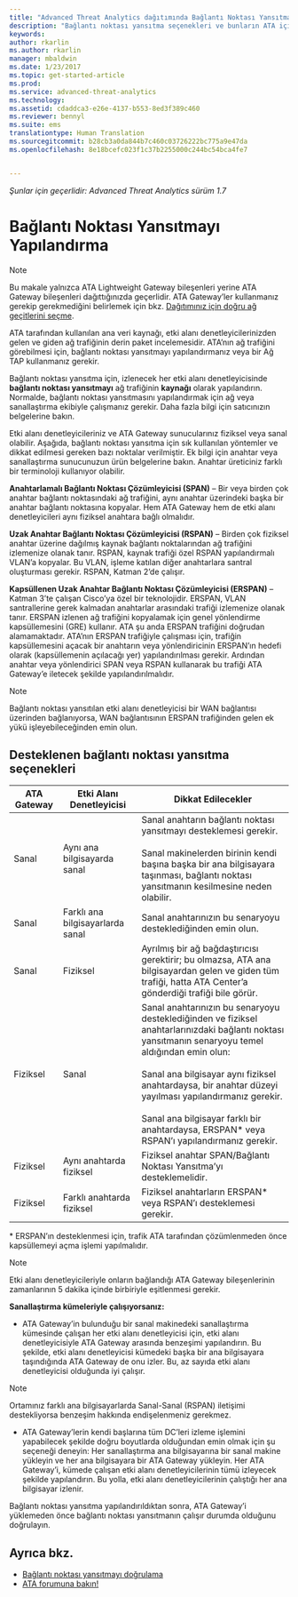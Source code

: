```yaml
---
title: "Advanced Threat Analytics dağıtımında Bağlantı Noktası Yansıtmayı yapılandırma | Microsoft Docs"
description: "Bağlantı noktası yansıtma seçenekleri ve bunların ATA için nasıl yapılandırılacağı açıklanır."
keywords: 
author: rkarlin
ms.author: rkarlin
manager: mbaldwin
ms.date: 1/23/2017
ms.topic: get-started-article
ms.prod: 
ms.service: advanced-threat-analytics
ms.technology: 
ms.assetid: cdaddca3-e26e-4137-b553-8ed3f389c460
ms.reviewer: bennyl
ms.suite: ems
translationtype: Human Translation
ms.sourcegitcommit: b28cb3a0da844b7c460c03726222bc775a9e47da
ms.openlocfilehash: 8e18bcefc023f1c37b2255000c244bc54bca4fe7


---
```


*Şunlar için geçerlidir: Advanced Threat Analytics sürüm 1.7*



# <a name="configure-port-mirroring"></a>Bağlantı Noktası Yansıtmayı Yapılandırma
> [!NOTE] 
> Bu makale yalnızca ATA Lightweight Gateway bileşenleri yerine ATA Gateway bileşenleri dağıttığınızda geçerlidir. ATA Gateway’ler kullanmanız gerekip gerekmediğini belirlemek için bkz. [Dağıtımınız için doğru ağ geçitlerini seçme](/advanced-threat-analytics/plan-design/ata-capacity-planning#choosing-the-right-gateway-type-for-your-deployment).
 
ATA tarafından kullanılan ana veri kaynağı, etki alanı denetleyicilerinizden gelen ve giden ağ trafiğinin derin paket incelemesidir. ATA’nın ağ trafiğini görebilmesi için, bağlantı noktası yansıtmayı yapılandırmanız veya bir Ağ TAP kullanmanız gerekir.

Bağlantı noktası yansıtma için, izlenecek her etki alanı denetleyicisinde **bağlantı noktası yansıtmayı** ağ trafiğinin **kaynağı** olarak yapılandırın. Normalde, bağlantı noktası yansıtmasını yapılandırmak için ağ veya sanallaştırma ekibiyle çalışmanız gerekir.
Daha fazla bilgi için satıcınızın belgelerine bakın.

Etki alanı denetleyicileriniz ve ATA Gateway sunucularınız fiziksel veya sanal olabilir. Aşağıda, bağlantı noktası yansıtma için sık kullanılan yöntemler ve dikkat edilmesi gereken bazı noktalar verilmiştir. Ek bilgi için anahtar veya sanallaştırma sunucunuzun ürün belgelerine bakın. Anahtar üreticiniz farklı bir terminoloji kullanıyor olabilir.

**Anahtarlamalı Bağlantı Noktası Çözümleyicisi (SPAN)** – Bir veya birden çok anahtar bağlantı noktasındaki ağ trafiğini, aynı anahtar üzerindeki başka bir anahtar bağlantı noktasına kopyalar. Hem ATA Gateway hem de etki alanı denetleyicileri aynı fiziksel anahtara bağlı olmalıdır.

**Uzak Anahtar Bağlantı Noktası Çözümleyicisi (RSPAN)**  – Birden çok fiziksel anahtar üzerine dağılmış kaynak bağlantı noktalarından ağ trafiğini izlemenize olanak tanır. RSPAN, kaynak trafiği özel RSPAN yapılandırmalı VLAN’a kopyalar. Bu VLAN, işleme katılan diğer anahtarlara santral oluşturması gerekir. RSPAN, Katman 2’de çalışır.

**Kapsüllenen Uzak Anahtar Bağlantı Noktası Çözümleyicisi (ERSPAN)** – Katman 3’te çalışan Cisco’ya özel bir teknolojidir. ERSPAN, VLAN santrallerine gerek kalmadan anahtarlar arasındaki trafiği izlemenize olanak tanır. ERSPAN izlenen ağ trafiğini kopyalamak için genel yönlendirme kapsüllemesini (GRE) kullanır. ATA şu anda ERSPAN trafiğini doğrudan alamamaktadır. ATA’nın ERSPAN trafiğiyle çalışması için, trafiğin kapsüllemesini açacak bir anahtarın veya yönlendiricinin ERSPAN’ın hedefi olarak (kapsüllemenin açılacağı yer) yapılandırılması gerekir. Ardından anahtar veya yönlendirici SPAN veya RSPAN kullanarak bu trafiği ATA Gateway’e iletecek şekilde yapılandırılmalıdır.

> [!NOTE]
> Bağlantı noktası yansıtılan etki alanı denetleyicisi bir WAN bağlantısı üzerinden bağlanıyorsa, WAN bağlantısının ERSPAN trafiğinden gelen ek yükü işleyebileceğinden emin olun.

## <a name="supported-port-mirroring-options"></a>Desteklenen bağlantı noktası yansıtma seçenekleri

|ATA Gateway|Etki Alanı Denetleyicisi|Dikkat Edilecekler|
|---------------|---------------------|------------------|
|Sanal|Aynı ana bilgisayarda sanal|Sanal anahtarın bağlantı noktası yansıtmayı desteklemesi gerekir.<br /><br />Sanal makinelerden birinin kendi başına başka bir ana bilgisayara taşınması, bağlantı noktası yansıtmanın kesilmesine neden olabilir.|
|Sanal|Farklı ana bilgisayarlarda sanal|Sanal anahtarınızın bu senaryoyu desteklediğinden emin olun.|
|Sanal|Fiziksel|Ayrılmış bir ağ bağdaştırıcısı gerektirir; bu olmazsa, ATA ana bilgisayardan gelen ve giden tüm trafiği, hatta ATA Center’a gönderdiği trafiği bile görür.|
|Fiziksel|Sanal|Sanal anahtarınızın bu senaryoyu desteklediğinden ve fiziksel anahtarlarınızdaki bağlantı noktası yansıtmanın senaryoyu temel aldığından emin olun:<br /><br />Sanal ana bilgisayar aynı fiziksel anahtardaysa, bir anahtar düzeyi yayılması yapılandırmanız gerekir.<br /><br />Sanal ana bilgisayar farklı bir anahtardaysa, ERSPAN&#42; veya RSPAN’ı yapılandırmanız gerekir.|
|Fiziksel|Aynı anahtarda fiziksel|Fiziksel anahtar SPAN/Bağlantı Noktası Yansıtma’yı desteklemelidir.|
|Fiziksel|Farklı anahtarda fiziksel|Fiziksel anahtarların ERSPAN&#42; veya RSPAN’ı desteklemesi gerekir.|
&#42; ERSPAN’ın desteklenmesi için, trafik ATA tarafından çözümlenmeden önce kapsüllemeyi açma işlemi yapılmalıdır.

> [!NOTE]
> Etki alanı denetleyicileriyle onların bağlandığı ATA Gateway bileşenlerinin zamanlarının 5 dakika içinde birbiriyle eşitlenmesi gerekir.

**Sanallaştırma kümeleriyle çalışıyorsanız:**

-   ATA Gateway’in bulunduğu bir sanal makinedeki sanallaştırma kümesinde çalışan her etki alanı denetleyicisi için, etki alanı denetleyicisiyle ATA Gateway arasında benzeşimi yapılandırın. Bu şekilde, etki alanı denetleyicisi kümedeki başka bir ana bilgisayara taşındığında ATA Gateway de onu izler. Bu, az sayıda etki alanı denetleyicisi olduğunda iyi çalışır.
> [!NOTE]
> Ortamınız farklı ana bilgisayarlarda Sanal-Sanal (RSPAN) iletişimi destekliyorsa benzeşim hakkında endişelenmeniz gerekmez.
> 
-   ATA Gateway’lerin kendi başlarına tüm DC’leri izleme işlemini yapabilecek şekilde doğru boyutlarda olduğundan emin olmak için şu seçeneği deneyin: Her sanallaştırma ana bilgisayarına bir sanal makine yükleyin ve her ana bilgisayara bir ATA Gateway yükleyin. Her ATA Gateway’i, kümede çalışan etki alanı denetleyicilerinin tümü izleyecek şekilde yapılandırın. Bu yolla, etki alanı denetleyicilerinin çalıştığı her ana bilgisayar izlenir.

Bağlantı noktası yansıtma yapılandırıldıktan sonra, ATA Gateway’i yüklemeden önce bağlantı noktası yansıtmanın çalışır durumda olduğunu doğrulayın.

## <a name="see-also"></a>Ayrıca bkz.
- [Bağlantı noktası yansıtmayı doğrulama](validate-port-mirroring.md)
- [ATA forumuna bakın!](https://social.technet.microsoft.com/Forums/security/home?forum=mata)



<!--HONumber=Feb17_HO1-->


